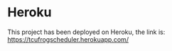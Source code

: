 # Heroku
This project has been deployed on Heroku, the link is: https://tcufrogscheduler.herokuapp.com/
